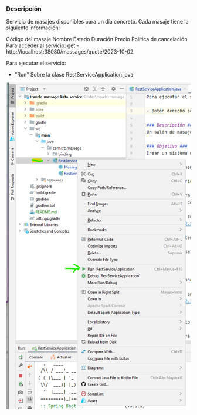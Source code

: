 ### Descripción ###

Servicio de masajes disponibles para un día concreto. Cada masaje tiene la siguiente información:

Código del masaje
Nombre
Estado
Duración
Precio
Política de cancelación
Para acceder al servicio: get - http://localhost:38080/massages/quote/2023-10-02


Para ejecutar el servicio:

- "Run" Sobre la clase RestServiceApplication.java 

![img.png](img.png)

